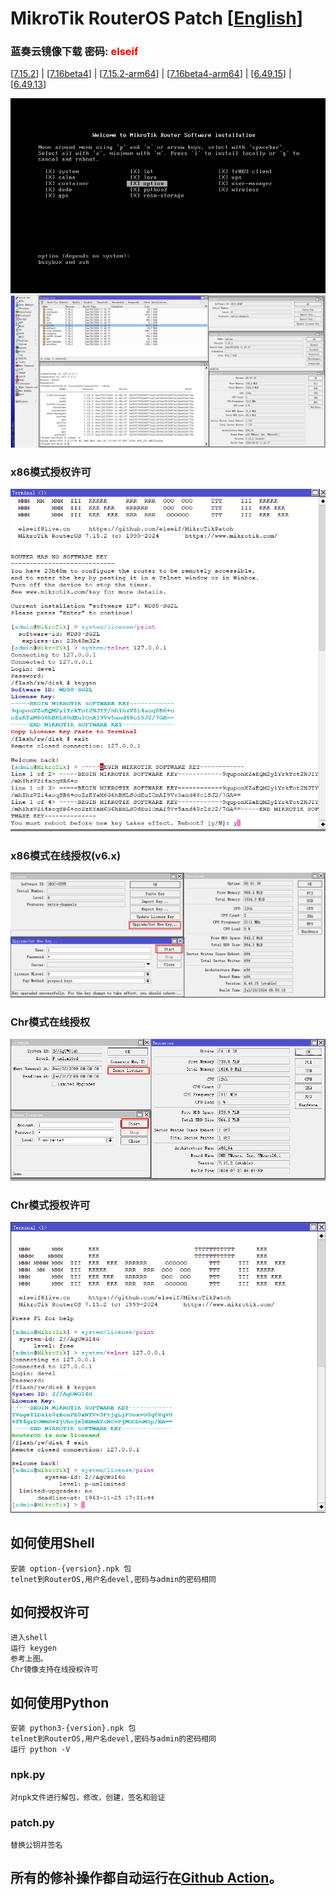 # MikroTik RouterOS Patch  [[English](README_EN.md)]

### 蓝奏云镜像下载 密码: <font color="red"> elseif</font>
<p>
[<a href="https://elseif.lanzouj.com/b00crdq4hg" target="_blank">7.15.2</a>] | 
[<a href="https://elseif.lanzouj.com/b00crdq4fe" target="_blank">7.16beta4</a>] | 
[<a href="https://elseif.lanzouj.com/b00crdq4ih" target="_blank">7.15.2-arm64</a>] | 
[<a href="https://elseif.lanzouj.com/b00crdq4gf" target="_blank">7.16beta4-arm64</a>] | 
[<a href="https://elseif.lanzouj.com/b00crdq4ji" target="_blank">6.49.15</a>] | 
[<a href="https://elseif.lanzouj.com/b00crdq4kj" target="_blank">6.49.13</a>] 
</p>


![](image/install.png)
![](image/routeros.png)

### x86模式授权许可
![](image/x86.png)
### x86模式在线授权(v6.x)
![](image/renew_v6.png)
### Chr模式在线授权
![](image/renew.png)
### Chr模式授权许可
![](image/chr.png)

## 如何使用Shell
    安装 option-{version}.npk 包
    telnet到RouterOS,用户名devel,密码与admin的密码相同
## 如何授权许可
    进入shell
    运行 keygen
    参考上图。
    Chr镜像支持在线授权许可
## 如何使用Python
    安装 python3-{version}.npk 包
    telnet到RouterOS,用户名devel,密码与admin的密码相同
    运行 python -V
### npk.py
    对npk文件进行解包，修改，创建，签名和验证
### patch.py
    替换公钥并签名


## 所有的修补操作都自动运行在[Github Action](https://github.com/elseif/MikroTikPatch/blob/main/.github/workflows/)。





